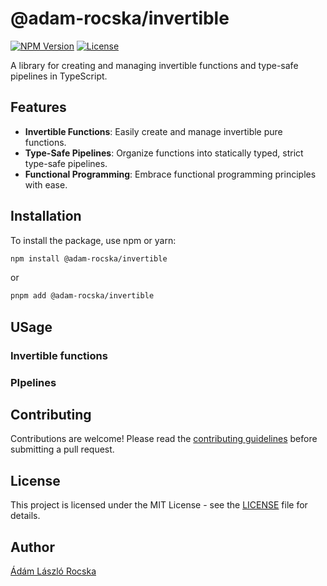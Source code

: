 # @adam-rocska/invertible

[![NPM Version](https://img.shields.io/npm/v/@adam-rocska/invertible.svg)](https://www.npmjs.com/package/@adam-rocska/invertible)
[![License](https://img.shields.io/npm/l/@adam-rocska/invertible.svg)](https://opensource.org/licenses/MIT)

A library for creating and managing invertible functions and type-safe pipelines in TypeScript.

## Features

- **Invertible Functions**: Easily create and manage invertible pure functions.
- **Type-Safe Pipelines**: Organize functions into statically typed, strict type-safe pipelines.
- **Functional Programming**: Embrace functional programming principles with ease.

## Installation

To install the package, use npm or yarn:

```zsh
npm install @adam-rocska/invertible
```

or

```zsh
pnpm add @adam-rocska/invertible
```

## USage

### Invertible functions

### PIpelines

## Contributing

Contributions are welcome!
Please read the [contributing guidelines](./CONTRIBUTING.md)
before submitting a pull request.

## License

This project is licensed under the MIT License - see the
[LICENSE](./LICENSE) file for details.

## Author

[Ádám László Rocska](https://github.com/adam-rocska)
